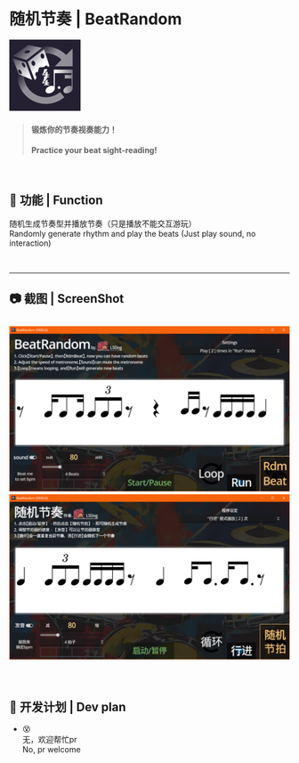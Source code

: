 # 随机节奏 | BeatRandom 

<img src="icon.svg" width=128></img>

> #### 锻炼你的节奏视奏能力！  
> #### Practice your beat sight-reading!  

<br>

## 🔘 功能 | Function

随机生成节奏型并播放节奏（只是播放不能交互游玩）  
Randomly generate rhythm and play the beats (Just play sound, no interaction)  

<br>

---
## 📷 截图 | ScreenShot
![sc_en](.src_file/screenshot_en.png)
![sc_zh](.src_file/screenshot_zh.png)
---

<br>

## 🚧 开发计划 | Dev plan

- 😵  
无，欢迎帮忙pr  
No, pr welcome  
